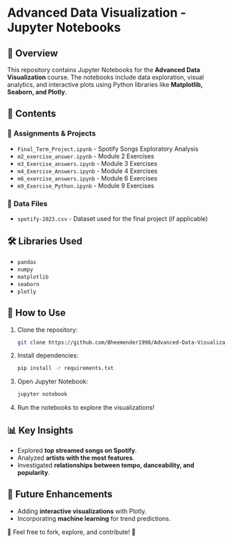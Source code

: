 # Advanced Data Visualization - Jupyter Notebooks

## 📌 Overview
This repository contains Jupyter Notebooks for the **Advanced Data Visualization** course. The notebooks include data exploration, visual analytics, and interactive plots using Python libraries like **Matplotlib, Seaborn, and Plotly**.

## 📂 Contents

### 🔹 **Assignments & Projects**
- `Final_Term_Project.ipynb` - Spotify Songs Exploratory Analysis
- `m2_exercise_answer.ipynb` - Module 2 Exercises
- `m3_Exercise_answers.ipynb` - Module 3 Exercises
- `m4_Exercise_Answers.ipynb` - Module 4 Exercises
- `m6_exercise_answers.ipynb` - Module 6 Exercises
- `m9_Exercise_Python.ipynb` - Module 9 Exercises

### 🔹 **Data Files**
- `spotify-2023.csv` - Dataset used for the final project (if applicable)

## 🛠️ Libraries Used
- `pandas`
- `numpy`
- `matplotlib`
- `seaborn`
- `plotly`

## 🚀 How to Use
1. Clone the repository:
   ```bash
   git clone https://github.com/Bheemender1998/Advanced-Data-Visualization.git
   ```
2. Install dependencies:
   ```bash
   pip install -r requirements.txt
   ```
3. Open Jupyter Notebook:
   ```bash
   jupyter notebook
   ```
4. Run the notebooks to explore the visualizations!

## 📊 Key Insights
- Explored **top streamed songs on Spotify**.
- Analyzed **artists with the most features**.
- Investigated **relationships between tempo, danceability, and popularity**.

## 📌 Future Enhancements
- Adding **interactive visualizations** with Plotly.
- Incorporating **machine learning** for trend predictions.

📢 Feel free to fork, explore, and contribute! 🚀

